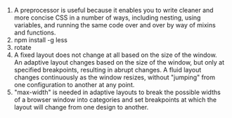 1. A preprocessor is useful because it enables you to write cleaner and more concise CSS in a number of ways, including nesting, using variables, and running the same code over and over by way of mixins and functions.
2. npm install -g less
3. rotate
4. A fixed layout does not change at all based on the size of the window. An adaptive layout changes based on the size of the window, but only at specified breakpoints, resulting in abrupt changes. A fluid layout changes continuously as the window resizes, without "jumping" from one configuration to another at any point.
5. "max-width" is needed in adaptive layouts to break the possible widths of a browser window into categories and set breakpoints at which the layout will change from one design to another.